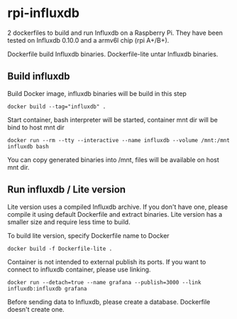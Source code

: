 # rpi-influxdb
2 dockerfiles to build and run Influxdb on a Raspberry Pi. They have been tested on Influxdb 0.10.0 and a armv6l chip (rpi A+/B+).

Dockerfile build Influxdb binaries. Dockerfile-lite untar Influxdb binaries.

## Build influxdb
Build Docker image, influxdb binaries will be build in this step
    
    docker build --tag="influxdb" .

Start container, bash interpreter will be started, container mnt dir will be bind to host mnt dir

    docker run --rm --tty --interactive --name influxdb --volume /mnt:/mnt influxdb bash

You can copy generated binaries into /mnt, files will be available on host mnt dir.

## Run influxdb / Lite version
Lite version uses a compiled Influxdb archive. If you don't have one, please compile it using default Dockerfile and extract binaries. Lite version has a smaller size and require less time to build.

To build lite version, specify Dockerfile name to Docker

    docker build -f Dockerfile-lite .

Container is not intended to external publish its ports. If you want to connect to influxdb container, please use linking.

    docker run --detach=true --name grafana --publish=3000 --link influxdb:influxdb grafana

Before sending data to Influxdb, please create a database. Dockerfile doesn't create one.

